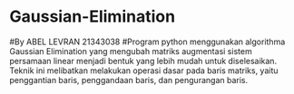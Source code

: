 # Gaussian-Elimination
#By ABEL LEVRAN 21343038
#Program python menggunakan algorithma Gaussian Elimination yang mengubah matriks augmentasi sistem persamaan linear menjadi bentuk yang lebih mudah untuk diselesaikan. Teknik ini melibatkan melakukan operasi dasar pada baris matriks, yaitu penggantian baris, penggandaan baris, dan pengurangan baris.
